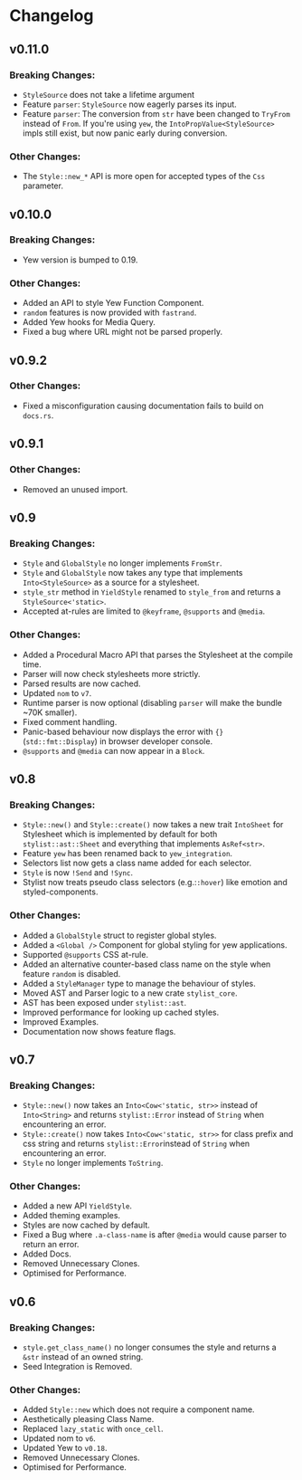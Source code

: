 # Changelog

## v0.11.0

### Breaking Changes:
- `StyleSource` does not take a lifetime argument
- Feature `parser`: `StyleSource` now eagerly parses its input.
- Feature `parser`: The conversion from `str` have been changed to `TryFrom`
  instead of `From`. If you're using `yew`, the `IntoPropValue<StyleSource>`
  impls still exist, but now panic early during conversion.

### Other Changes:
- The `Style::new_*` API is more open for accepted types of the `Css` parameter.

## v0.10.0

### Breaking Changes:
- Yew version is bumped to 0.19.

### Other Changes:
- Added an API to style Yew Function Component.
- `random` features is now provided with `fastrand`.
- Added Yew hooks for Media Query.
- Fixed a bug where URL might not be parsed properly.

## v0.9.2

### Other Changes:
- Fixed a misconfiguration causing documentation fails to build on `docs.rs`.

## v0.9.1

### Other Changes:
- Removed an unused import.

## v0.9

### Breaking Changes:
- `Style` and `GlobalStyle` no longer implements `FromStr`.
- `Style` and `GlobalStyle` now takes any type that implements
  `Into<StyleSource>` as a source for a stylesheet.
- `style_str` method in `YieldStyle` renamed to `style_from`
  and returns a `StyleSource<'static>`.
- Accepted at-rules are limited to `@keyframe`, `@supports` and
  `@media`.

### Other Changes:
- Added a Procedural Macro API that parses the Stylesheet at the compile
  time.
- Parser will now check stylesheets more strictly.
- Parsed results are now cached.
- Updated `nom` to `v7`.
- Runtime parser is now optional (disabling `parser` will make the bundle
  ~70K smaller).
- Fixed comment handling.
- Panic-based behaviour now displays the error with `{}`(`std::fmt::Display`)
  in browser developer console.
- `@supports` and `@media` can now appear in a `Block`.

## v0.8

### Breaking Changes:
- `Style::new()` and `Style::create()` now takes a new trait `IntoSheet` for
  Stylesheet which is implemented by default for both
`stylist::ast::Sheet` and everything that implements `AsRef<str>`.
- Feature `yew` has been renamed back to `yew_integration`.
- Selectors list now gets a class name added for each selector.
- `Style` is now `!Send` and `!Sync`.
- Stylist now treats pseudo class selectors (e.g.:`:hover`) like emotion
  and styled-components.

### Other Changes:
- Added a `GlobalStyle` struct to register global styles.
- Added a `<Global />` Component for global styling for yew applications.
- Supported `@supports` CSS at-rule.
- Added an alternative counter-based class name on the style when
  feature `random` is disabled.
- Added a `StyleManager` type to manage the behaviour of styles.
- Moved AST and Parser logic to a new crate `stylist_core`.
- AST has been exposed under `stylist::ast`.
- Improved performance for looking up cached styles.
- Improved Examples.
- Documentation now shows feature flags.

## v0.7

### Breaking Changes:
- `Style::new()` now takes an `Into<Cow<'static, str>>` instead of
  `Into<String>` and returns `stylist::Error` instead of `String` when
  encountering an error.
- `Style::create()` now takes `Into<Cow<'static, str>>` for class prefix
  and css string and returns `stylist::Error`instead of `String` when
  encountering an error.
- `Style` no longer implements `ToString`.

### Other Changes:
- Added a new API `YieldStyle`.
- Added theming examples.
- Styles are now cached by default.
- Fixed a Bug where `.a-class-name` is after `@media` would cause parser
  to return an error.
- Added Docs.
- Removed Unnecessary Clones.
- Optimised for Performance.


## v0.6

### Breaking Changes:
- `style.get_class_name()` no longer consumes the style and returns a `&str`
  instead of an owned string.
- Seed Integration is Removed.

### Other Changes:
- Added `Style::new` which does not require a component name.
- Aesthetically pleasing Class Name.
- Replaced `lazy_static` with `once_cell`.
- Updated nom to `v6`.
- Updated Yew to `v0.18`.
- Removed Unnecessary Clones.
- Optimised for Performance.
